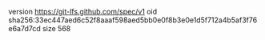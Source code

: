 version https://git-lfs.github.com/spec/v1
oid sha256:33ec447aed6c52f8aaaf598aed5bb0e0f8b3e0e1d5f712a4b5af3f76e6a7d7cd
size 568

